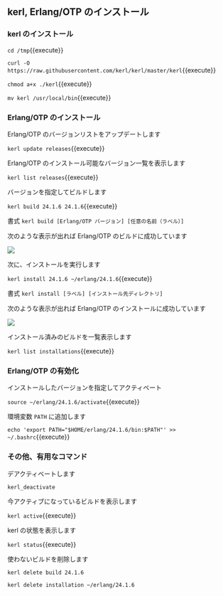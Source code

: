 ## kerl, Erlang/OTP のインストール

### kerl のインストール

`cd /tmp`{{execute}}

`curl -O https://raw.githubusercontent.com/kerl/kerl/master/kerl`{{execute}}

`chmod a+x ./kerl`{{execute}}

`mv kerl /usr/local/bin`{{execute}}

###  Erlang/OTP のインストール

Erlang/OTP のバージョンリストをアップデートします

`kerl update releases`{{execute}}

Erlang/OTP のインストール可能なバージョン一覧を表示します

`kerl list releases`{{execute}}

バージョンを指定してビルドします

`kerl build 24.1.6 24.1.6`{{execute}}

書式 `kerl build [Erlang/OTP バージョン] [任意の名前（ラベル）]`

次のような表示が出れば Erlang/OTP のビルドに成功しています

![](https://i.gyazo.com/acb79fd5888ae857b3b77b9da239284f.png)

次に、インストールを実行します

`kerl install 24.1.6 ~/erlang/24.1.6`{{execute}}

書式 `kerl install [ラベル] [インストール先ディレクトリ]`

次のような表示が出れば Erlang/OTP のインストールに成功しています

![](https://i.gyazo.com/4388fa5f5bf698c42d592755aabfa85b.png)

インストール済みのビルドを一覧表示します

`kerl list installations`{{execute}}

### Erlang/OTP の有効化

インストールしたバージョンを指定してアクティベート

`source ~/erlang/24.1.6/activate`{{execute}}

環境変数 `PATH` に追加します

`echo 'export PATH="$HOME/erlang/24.1.6/bin:$PATH"' >> ~/.bashrc`{{execute}}

### その他、有用なコマンド

デアクティベートします

`kerl_deactivate`

今アクティブになっているビルドを表示します

`kerl active`{{execute}}

kerl の状態を表示します

`kerl status`{{execute}}

使わないビルドを削除します

`kerl delete build 24.1.6`

`kerl delete installation ~/erlang/24.1.6`
